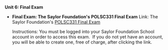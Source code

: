 **Unit 6: Final Exam** <span id="6"></span> 
-   **Final Exam: The Saylor Foundation's POLSC331 Final Exam**
    Link: The Saylor Foundation's [POLSC331 Final
    Exam](http://school.saylor.org/mod/quiz/view.php?id=412)  
      
     Instructions: You must be logged into your Saylor Foundation School
    account in order to access this exam.  If you do not yet have an
    account, you will be able to create one, free of charge, after
    clicking the link. 


